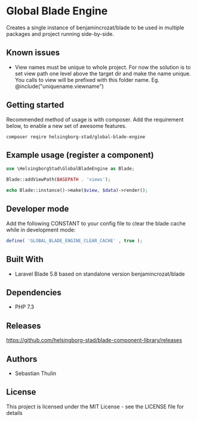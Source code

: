 Global Blade Engine
================

Creates a single instance of benjamincrozat/blade to be used in multiple packages and project running side-by-side. 

## Known issues
- View names must be unique to whole project. For now the solution is to set view path one level above the target dir and make the name unique. You calls to view will be prefixed with this folder name. Eg. @include("uniquename.viewname")

## Getting started
Recommended method of usage is with composer. Add the requirement below, to enable a new set of awesome features. 

```
composer reqire helsingborg-stad/global-blade-engine
```

## Example usage (register a component)
```php
use \HelsingborgStad\GlobalBladeEngine as Blade;  

Blade::addViewPath(BASEPATH . 'views');

echo Blade::instance()->make($view, $data)->render();
```
## Developer mode
Add the following CONSTANT to your config file to clear the blade cache while in development mode:
```php
define( 'GLOBAL_BLADE_ENGINE_CLEAR_CACHE' , true );
```

## Built With 
- Laravel Blade 5.8 based on standalone version benjamincrozat/blade

## Dependencies
- PHP 7.3

## Releases

https://github.com/helsingborg-stad/blade-component-library/releases

## Authors

- Sebastian Thulin 

## License 

This project is licensed under the MIT License - see the LICENSE file for details